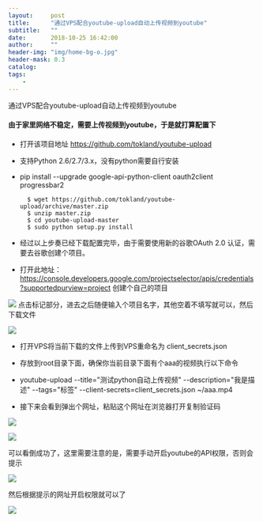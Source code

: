 ```yaml
---
layout:     post
title:      "通过VPS配合youtube-upload自动上传视频到youtube"
subtitle:   ""
date:       2018-10-25 16:42:00
author:     ""
header-img: "img/home-bg-o.jpg"
header-mask: 0.3
catalog:
tags:
    -
---
```



通过VPS配合youtube-upload自动上传视频到youtube

#### 由于家里网络不稳定，需要上传视频到youtube，于是就打算配置下

- 打开该项目地址 https://github.com/tokland/youtube-upload
- 支持Python 2.6/2.7/3.x，没有python需要自行安装
- pip install --upgrade google-api-python-client oauth2client progressbar2

		$ wget https://github.com/tokland/youtube-upload/archive/master.zip
		$ unzip master.zip
		$ cd youtube-upload-master
		$ sudo python setup.py install

- 经过以上步奏已经下载配置完毕，由于需要使用新的谷歌OAuth 2.0 认证，需要去谷歌创建个项目。
- 打开此地址：https://console.developers.google.com/projectselector/apis/credentials?supportedpurview=project  创建个自己的项目

![](https://ws1.sinaimg.cn/large/9f723435ly1fwkju6hkm9j20bl096q3a.jpg)
点击标记部分，进去之后随便输入个项目名字，其他空着不填写就可以，然后下载文件

![](https://ws1.sinaimg.cn/large/9f723435ly1fwkjvgpyodj20x00573yl.jpg)

- 打开VPS将当前下载的文件上传到VPS重命名为 client_secrets.json

- 存放到root目录下面，确保你当前目录下面有个aaa的视频执行以下命令

- youtube-upload --title="测试python自动上传视频" --description="我是描述" --tags="标签"  --client-secrets=client_secrets.json ~/aaa.mp4

- 接下来会看到弹出个网址，粘贴这个网址在浏览器打开复制验证码

![](https://ws1.sinaimg.cn/large/9f723435ly1fwkjyp6lxpj20ea0i5dgw.jpg)

![](https://ws1.sinaimg.cn/large/9f723435ly1fwkjzpg2guj20vv0353yl.jpg)

可以看倒成功了，这里需要注意的是，需要手动开启youtube的API权限，否则会提示

![](https://ws1.sinaimg.cn/large/9f723435ly1fwkk0yen50j213d070gm6.jpg)

然后根据提示的网址开启权限就可以了


![](https://ws1.sinaimg.cn/large/9f723435ly1fwkk5o62l8j20p00jlq9c.jpg)